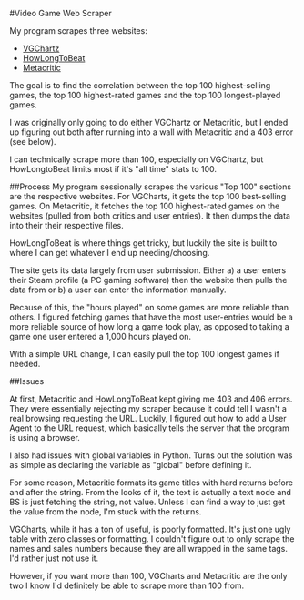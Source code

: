 #Video Game Web Scraper

My program scrapes three websites:

* [VGChartz][1]
* [HowLongToBeat][2]
* [Metacritic][3]

The goal is to find the correlation between the top 100 highest-selling games, the top 100 highest-rated games and the top 100 longest-played games.

I was originally only going to do either VGChartz or Metacritic, but I ended up figuring out both after running into a wall with Metacritic and a 403 error (see below).

I can technically scrape more than 100, especially on VGChartz, but HowLongtoBeat limits most if it's "all time" stats to 100.

##Process 
My program sessionally scrapes the various "Top 100" sections are the respective websites. For VGCharts, it gets the top 100 best-selling games. On Metacritic, it fetches the top 100 highest-rated games on the websites (pulled from both critics and user entries). It then dumps the data into their their respective files.

HowLongToBeat is where things get tricky, but luckily the site is built to where I can get whatever I end up needing/choosing.

The site gets its data largely from user submission. Either a) a user enters their Steam profile (a PC gaming software) then the website then pulls the data from or b) a user can enter the information manually.

Because of this, the "hours played" on some games are more reliable than others. I figured fetching games that have the most user-entries would be a more reliable source of how long a game took play, as opposed to taking a game one user entered a 1,000 hours played on.

With a simple URL change, I can easily pull the top 100 longest games if needed.

##Issues

At first, Metacritic and HowLongToBeat kept giving me 403 and 406 errors. They were essentially rejecting my scraper because it could tell I wasn't a real browsing requesting the URL. Luckily, I figured out how to add a User Agent to the URL request, which basically tells the server that the program is using a browser.

I also had issues with global variables in Python. Turns out the solution was as simple as declaring the variable as "global" before defining it.

For some reason, Metacritic formats its game titles with hard returns before and after the string. From the looks of it, the text is actually a text node and BS is just fetching the string, not value. Unless I can find a way to just get the value from the node, I'm stuck with the returns. 

VGCharts, while it has a ton of useful, is poorly formatted. It's just one ugly table with zero classes or formatting. I couldn't figure out to only scrape the names and sales numbers because they are all wrapped in the same tags. I'd rather just not use it. 

However, if you want more than 100, VGCharts and Metacritic are the only two I know I'd definitely be able to scrape more than 100 from.


[1]:http://vgchartz.com
[2]:http://howlongtobeat.com
[3]:http://www.metacritic.com/game



